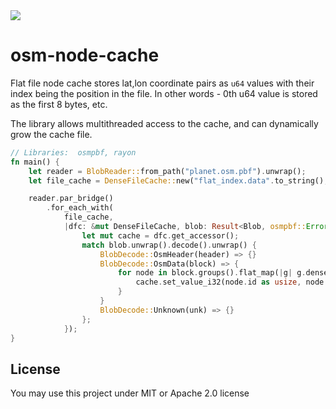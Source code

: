 <a href="https://github.com/nyurik/osm-node-cache/actions/workflows/ci.yaml">
  <img src="https://github.com/nyurik/osm-node-cache/actions/workflows/ci.yaml/badge.svg"/>
</a>

# osm-node-cache

Flat file node cache stores lat,lon coordinate pairs as `u64` values with their index being the position in the file.  In other words - 0th u64 value is stored as the first 8 bytes, etc.

The library allows multithreaded access to the cache, and can dynamically grow the cache file.

```rust
// Libraries:  osmpbf, rayon
fn main() {
    let reader = BlobReader::from_path("planet.osm.pbf").unwrap();
    let file_cache = DenseFileCache::new("flat_index.data".to_string(), None)?;

    reader.par_bridge()
        .for_each_with(
            file_cache,
            |dfc: &mut DenseFileCache, blob: Result<Blob, osmpbf::Error>| {
                let mut cache = dfc.get_accessor();
                match blob.unwrap().decode().unwrap() {
                    BlobDecode::OsmHeader(header) => {}
                    BlobDecode::OsmData(block) => {
                        for node in block.groups().flat_map(|g| g.dense_nodes()) {
                            cache.set_value_i32(node.id as usize, node.decimicro_lat(), node.decimicro_lon());
                        }
                    }
                    BlobDecode::Unknown(unk) => {}
                };
            });
}
```

## License
You may use this project under MIT or Apache 2.0 license
